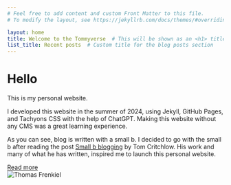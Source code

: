 ```yaml
---
# Feel free to add content and custom Front Matter to this file.
# To modify the layout, see https://jekyllrb.com/docs/themes/#overriding-theme-defaults

layout: home
title: Welcome to the Tommyverse  # This will be shown as an <h1> title
list_title: Recent posts  # Custom title for the blog posts section
---
```


<div class="cf"> <!-- cf is used to contain floats -->
    <div class="fl w-70 pa2">
        <h1>Hello</h1>
        <p>This is my personal website. </p>
        <p>I developed this website in the summer of 2024, using Jekyll, GitHub Pages, and Tachyons CSS with the help of ChatGPT. Making this website without any CMS was a great learning experience. </p>
<p>As you can see, blog is written with a small b. I decided to go with the small b after reading the post <a href="https://tomcritchlow.com/2018/02/23/small-b-blogging/" target="_blank">Small b blogging</a> by Tom Critchlow. His work and many of what he has written, inspired me to launch this personal website.</p>
        <a href="/about/" class="link blue">Read more</a>
    </div>
    <div class="fl w-30 pa2">
        <img src="{{ '/assets/images/thomas_frenkiel.jpg' | relative_url }}" alt="Thomas Frenkiel" class="w-100 db center">
    </div>
</div>




